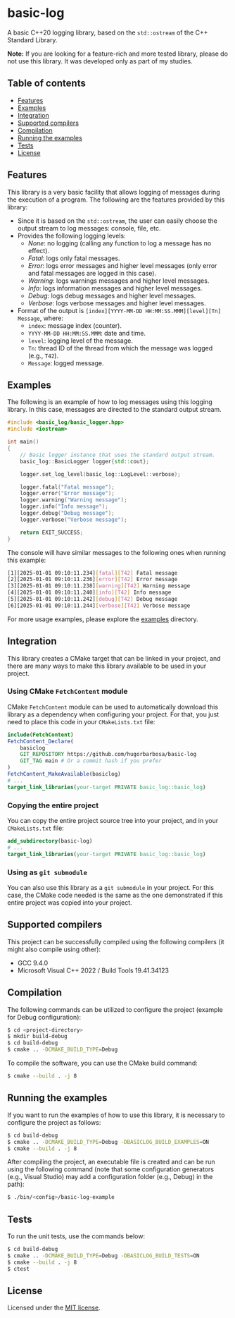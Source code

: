 # basic-log

A basic C++20 logging library, based on the `std::ostream` of the C++ Standard Library.

**Note:** If you are looking for a feature-rich and more tested library, please do not use this library. It was developed only as part of my studies.

## Table of contents

- [Features](#features)
- [Examples](#examples)
- [Integration](#integration)
- [Supported compilers](#supported-compilers)
- [Compilation](#compilation)
- [Running the examples](#running-the-examples)
- [Tests](#tests)
- [License](#license)

## Features

This library is a very basic facility that allows logging of messages during the execution of a program. The following are the features provided by this library:

- Since it is based on the `std::ostream`, the user can easily choose the output stream to log messages: console, file, etc.
- Provides the following logging levels:
    - *None*: no logging (calling any function to log a message has no effect).
    - *Fatal*: logs only fatal messages.
    - *Error*: logs error messages and higher level messages (only error and fatal messages are logged in this case).
    - *Warning*: logs warnings messages and higher level messages.
    - *Info*: logs information messages and higher level messages.
    - *Debug*: logs debug messages and higher level messages.
    - *Verbose*: logs verbose messages and higher level messages.
- Format of the output is `[index][YYYY-MM-DD HH:MM:SS.MMM][level][Tn] Message`, where:
    - `index`: message index (counter).
    - `YYYY-MM-DD HH:MM:SS.MMM`: date and time.
    - `level`: logging level of the message.
    - `Tn`: thread ID of the thread from which the message was logged (e.g., `T42`).
    - `Message`: logged message.

## Examples

The following is an example of how to log messages using this logging library. In this case, messages are directed to the standard output stream.

```c++
#include <basic_log/basic_logger.hpp>
#include <iostream>

int main()
{
    // Basic logger instance that uses the standard output stream.
    basic_log::BasicLogger logger{std::cout};

    logger.set_log_level(basic_log::LogLevel::verbose);

    logger.fatal("Fatal message");
    logger.error("Error message");
    logger.warning("Warning message");
    logger.info("Info message");
    logger.debug("Debug message");
    logger.verbose("Verbose message");

    return EXIT_SUCCESS;
}
```

The console will have similar messages to the following ones when running this example:

```sh
[1][2025-01-01 09:10:11.234][fatal][T42] Fatal message
[2][2025-01-01 09:10:11.236][error][T42] Error message
[3][2025-01-01 09:10:11.238][warning][T42] Warning message
[4][2025-01-01 09:10:11.240][info][T42] Info message
[5][2025-01-01 09:10:11.242][debug][T42] Debug message
[6][2025-01-01 09:10:11.244][verbose][T42] Verbose message
```

For more usage examples, please explore the [examples](./examples) directory.

## Integration

This library creates a CMake target that can be linked in your project, and there are many ways to make this library available to be used in your project.

### Using CMake `FetchContent` module

CMake `FetchContent` module can be used to automatically download this library as a dependency when configuring your project. For that, you just need to place this code in your `CMakeLists.txt` file:

```cmake
include(FetchContent)
FetchContent_Declare(
    basiclog
    GIT_REPOSITORY https://github.com/hugorbarbosa/basic-log
    GIT_TAG main # Or a commit hash if you prefer
)
FetchContent_MakeAvailable(basiclog)
# ...
target_link_libraries(your-target PRIVATE basic_log::basic_log)
```

### Copying the entire project

You can copy the entire project source tree into your project, and in your `CMakeLists.txt` file:

```cmake
add_subdirectory(basic-log)
# ...
target_link_libraries(your-target PRIVATE basic_log::basic_log)
```

### Using as `git submodule`

You can also use this library as a `git submodule` in your project. For this case, the CMake code needed is the same as the one demonstrated if this entire project was copied into your project.

## Supported compilers

This project can be successfully compiled using the following compilers (it might also compile using other):

- GCC 9.4.0
- Microsoft Visual C++ 2022 / Build Tools 19.41.34123

## Compilation

The following commands can be utilized to configure the project (example for Debug configuration):

```sh
$ cd <project-directory>
$ mkdir build-debug
$ cd build-debug
$ cmake .. -DCMAKE_BUILD_TYPE=Debug
```

To compile the software, you can use the CMake build command:

```sh
$ cmake --build . -j 8
```

## Running the examples

If you want to run the examples of how to use this library, it is necessary to configure the project as follows:

```sh
$ cd build-debug
$ cmake .. -DCMAKE_BUILD_TYPE=Debug -DBASICLOG_BUILD_EXAMPLES=ON
$ cmake --build . -j 8
```

After compiling the project, an executable file is created and can be run using the following command (note that some configuration generators (e.g., Visual Studio) may add a configuration folder (e.g., Debug) in the path):

```sh
$ ./bin/<config>/basic-log-example
```

## Tests

To run the unit tests, use the commands below:

```sh
$ cd build-debug
$ cmake .. -DCMAKE_BUILD_TYPE=Debug -DBASICLOG_BUILD_TESTS=ON
$ cmake --build . -j 8
$ ctest
```

## License

Licensed under the [MIT license](./LICENSE).
